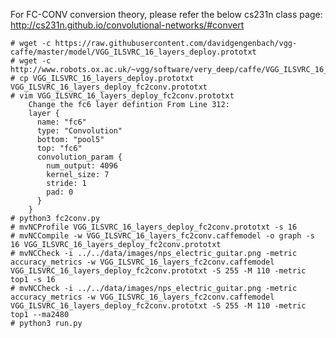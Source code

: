 For FC-CONV conversion theory, please refer the below cs231n class page:
  http://cs231n.github.io/convolutional-networks/#convert


	# wget -c https://raw.githubusercontent.com/davidgengenbach/vgg-caffe/master/model/VGG_ILSVRC_16_layers_deploy.prototxt
	# wget -c http://www.robots.ox.ac.uk/~vgg/software/very_deep/caffe/VGG_ILSVRC_16_layers.caffemodel
	# cp VGG_ILSVRC_16_layers_deploy.prototxt VGG_ILSVRC_16_layers_deploy_fc2conv.prototxt
	# vim VGG_ILSVRC_16_layers_deploy_fc2conv.prototxt
		Change the fc6 layer defintion From Line 312:
		layer {
		  name: "fc6"
		  type: "Convolution"
		  bottom: "pool5"
		  top: "fc6"
		  convolution_param {
			num_output: 4096
			kernel_size: 7
			stride: 1
			pad: 0
		  }
		}
	# python3 fc2conv.py 
	# mvNCProfile VGG_ILSVRC_16_layers_deploy_fc2conv.prototxt -s 16
	# mvNCCompile -w VGG_ILSVRC_16_layers_fc2conv.caffemodel -o graph -s 16 VGG_ILSVRC_16_layers_deploy_fc2conv.prototxt
	# mvNCCheck -i ../../data/images/nps_electric_guitar.png -metric accuracy_metrics -w VGG_ILSVRC_16_layers_fc2conv.caffemodel VGG_ILSVRC_16_layers_deploy_fc2conv.prototxt -S 255 -M 110 -metric top1 -s 16
	# mvNCCheck -i ../../data/images/nps_electric_guitar.png -metric accuracy_metrics -w VGG_ILSVRC_16_layers_fc2conv.caffemodel VGG_ILSVRC_16_layers_deploy_fc2conv.prototxt -S 255 -M 110 -metric top1 --ma2480
	# python3 run.py
